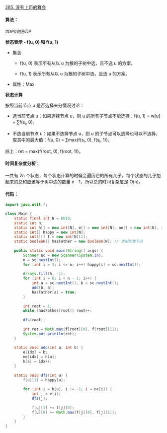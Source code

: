 [285. 没有上司的舞会](https://www.acwing.com/problem/content/287/)

#### 算法：

*#DP#树形DP*

**状态表示 - f(u, 0) 和 f(u, 1)**

- 集合

  - f(u, 0) 表示所有从以 u 为根的子树中选，且不选 u 的方案。
  
  - f(u, 1) 表示所有从以 u 为根的子树中选，且选 u 的方案。

- 属性：Max

**状态计算**

按照当前节点 u 是否选择来分情况讨论：

- 选当前节点 u：如果选择节点 u，则 u 的所有子节点不能选择：f(u, 1) = w[u] + ∑f(s<sub>i</sub>, 0)。

- 不选当前节点 u：如果不选择节点 u，则 u 的子节点可以选择也可以不选择，取其中的最大值：f(u, 0) = ∑max(f(s<sub>i</sub>, 0), f(s<sub>i</sub>, 1))。

综上：ret = max(f(root, 0), f(root, 1))。

#### 时间复杂度分析：

一共有 2n 个状态，每个状态计算的时候会遍历它的所有儿子，每个状态的儿子加起来的总和应该等于树中边的数量 n - 1，所以总的时间复杂度是 O(n)。

#### 代码：

```java
import java.util.*;

class Main {
    static final int N = 6010;
    static int n;
    static int h[] = new int[N], e[] = new int[N], ne[] = new int[N], idx;
    static int[] happy = new int[N];
    static int[][] f = new int[N][2];
    static boolean[] hasFather = new boolean[N]; // 求树的根节点
    
    public static void main(String[] args) {
        Scanner sc = new Scanner(System.in);
        n = sc.nextInt();
        for (int i = 1; i <= n; i++) happy[i] = sc.nextInt();
        
        Arrays.fill(h, -1);
        for (int i = 0; i < n - 1; i++) {
            int a = sc.nextInt(), b = sc.nextInt();
            add(b, a);
            hasFather[a] = true;
        }
        
        int root = 1;
        while (hasFather[root]) root++;
        
        dfs(root);
        
        int ret = Math.max(f[root][0], f[root][1]);
        System.out.println(ret);
    }
    
    static void add(int a, int b) {
        e[idx] = b;
        ne[idx] = h[a];
        h[a] = idx++;
    }
    
    static void dfs(int u) {
        f[u][1] = happy[u];
        
        for (int i = h[u]; i != -1; i = ne[i]) {
            int j = e[i];
            dfs(j);
    
            f[u][1] += f[j][0];
            f[u][0] += Math.max(f[j][0], f[j][1]);
        }
    }
}
```

